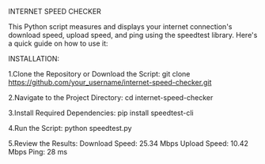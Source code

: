 INTERNET SPEED CHECKER

This Python script measures and displays your internet connection's download speed, upload speed, and ping using the speedtest library. Here's a quick guide on how to use it:

INSTALLATION:

1.Clone the Repository or Download the Script: 
 git clone https://github.com/your_username/internet-speed-checker.git

2.Navigate to the Project Directory: 
 cd internet-speed-checker

3.Install Required Dependencies:
pip install speedtest-cli

4.Run the Script:
python speedtest.py

5.Review the Results:
Download Speed: 25.34 Mbps
Upload Speed: 10.42 Mbps
Ping: 28 ms

